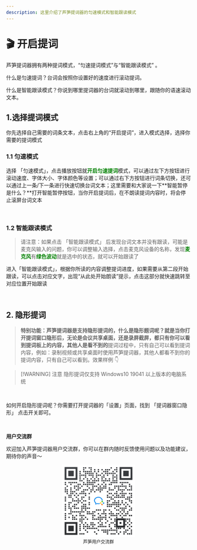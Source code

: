 ```yaml
---
description: 这里介绍了芦笋提词器的匀速模式和智能跟读模式
---
```


# 🎬 开启提词

芦笋提词器拥有两种提词模式，“匀速提词模式”与“智能跟读模式” 。

什么是匀速提词？台词会按照你设置好的速度进行滚动提词。

什么是智能跟读模式？你说到哪里提词器的台词就滚动到哪里，跟随你的语速滚动文本。

## 1.选择提词模式

你先选择自己需要的词条文本，点击右上角的“开启提词”，进入模式选择，选择你需要的提词模式

### 1.1 匀速模式

选择 「匀速模式」，点击播放按钮就<span style="color:green;">**开启匀速提词**</span>模式，可以通过左下方按钮进行滚动速度、字体大小、字体颜色等设置；可以通过右下方按钮进行词条切换，还可以通过上一条/下一条进行快速切换台词文本；这里需要和大家说一下**智能暂停是什么？**打开智能暂停按钮，当你开启提词后，在不朗读提词内容时，将会停止滚屏台词文本

<img src="../public/.gitbook/assets/yunsumoshi.gif" alt="">

### 1.2 智能跟读模式

> 请注意：如果点击 「智能跟读模式」 后发现台词文本并没有跟读，可能是麦克风输入的问题，你可以调整输入选择，点击麦克风设备的名称，发现<span style="color:green;">**麦克风**</span>有<span style="color:green;">**绿色波动**</span>就是选中的状态，就可以开始跟读了

进入「智能跟读模式」，根据你所读的内容调整提词进度，如果需要从第二段开始跟读，可以点击对应文字，出现“从此处开始朗读”提示，点击这部分就快速跳转至对应位置开始跟读

<img src="../public/.gitbook/assets/airead.gif" alt="">

## 2. 隐形提词

> **特别功能：芦笋提词器是支持隐形提词的，什么是隐形题词呢？就是当你打开提词窗口隐形后，无论是会议共享桌面，还是录屏截屏，都只有你可以看到提词板上的内容，其他人是看不到的**提词过程中，只有自己可以看到提词内容，例如：录制视频或共享桌面时使用芦笋提词器，其他人都看不到你的提词内容，只有自己可以看到。效果样例 👇

> [!WARNING] 注意
> 隐形提词仅支持 Windows10 19041 以上版本的电脑系统

<img src="../public/.gitbook/assets/yinxingtici.gif" alt="">

如何开启隐形提词呢？你需要打开提词器的「设置」页面，找到 「提词器窗口隐形」 点击开关即可。

<img src="../public/.gitbook/assets/yxtici.gif" alt="">

**用户交流群**

欢迎加入芦笋提词器用户交流群，你可以在群内随时反馈使用问题以及功能建议，期待你的声音～

<div align="center">
  <img src="../public/.gitbook/assets/quncode.png" alt="" width="198">
  <p align="center" style="font-size:12px; margin-top:0;" >芦笋用户交流群</p>
</div>